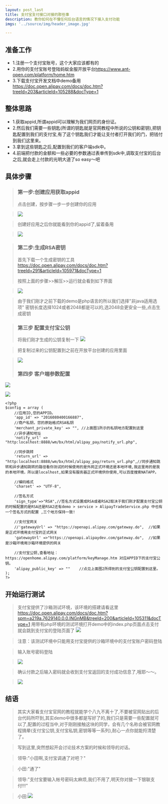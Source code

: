 ```yaml
---
layout: post_last
title: 支付宝支付接口对接的那些事 
description: 教你如何在不懂任何后台语言的情况下接入支付功能
imgs: '../source/img/header_image.jpg'

---
```

## 准备工作

* 1.注册一个支付宝账号，这个大家应该都有的
* 2.用你的支付宝账号登陆蚂蚁金服开放平台<https://www.ant-open.com/platform/home.htm>
* 3.下载支付宝开发文档中demo备用<https://doc.open.alipay.com/docs/doc.htm?treeId=203&articleId=105288&docType=1>

## 整体思路
 * 1.获取appid,所谓appid可以理解为我们网页的身份证。
 * 2.然后我们需要一些钥匙(所谓的钥匙就是官网教程中所说的公钥和密钥),把钥匙配置到我们的支付宝,有了这个钥匙我们才能让支付者打开我们的门，把钱付到我们这里来。
 * 3.拿到这些钥匙之后,配置到我们的客户端sdk中。
 * 4.前端把付款的金额和一些必要的参数通过表单传到sdk中,调取支付宝的后台之后,就会走上付款的光明大道了so easy～吧
 
## 具体步骤
>### 第一步:创建应用获取appid
> 点击创建，按步骤一步一步创建你的应用

>  ![](/source/img/zhifu_1.png)

> 创建好应用之后你就能看到你的appid了,留着备用

>  ![](/source/img/zhifu_2.png)

>### 第二步:生成RSA密钥
> 首先下载一个生成密钥的工具
> <https://doc.open.alipay.com/docs/doc.htm?treeId=291&articleId=105971&docType=1>   
> 
> 按照上面的步骤>>解压>>运行就会看到如下界面

> ![](/source/img/zhifu_3.png)

> 由于我们刚才之前下载的demo是php语言的所以我们选择"非java适用选项"
> 密钥长度选择1024或者2048都是可以的,选2048会更安全一些,点击生成密钥


>### 第三步 配置支付宝公钥
> 将我们刚才生成的公钥复制一下
> ![](/source/img/zhifu_4.png)
 
> 把复制过来的公钥配置到之前在开放平台创建的应用里面

>  ![](/source/img/zhifu_6.png)
> ### 第四步 客户端参数配置
 ![](/source/img/tu_1.png)

 ![](/source/img/tu_2.png)

	<?php
    $config = array (	
		//应用ID,您的APPID。
		'app_id' => "2016080400166887", 
		//商户私钥，您的原始格式RSA私钥
		'merchant_private_key' => "", //上面图1所示的私钥地方配置到这里
		//异步通知地址
		'notify_url' => "http:localhost:8888/wm/bx/html/alipay_pay/notify_url.php",
		
		//同步跳转
		'return_url' => "http:localhost:8888/wm/bx/html/alipay_pay/return_url.php",//同步通知跳转和异步通知跳转的路径看你测试的时候使用的是外网正式环境还是本地环境,我这里用的是我的本地环境，所以是localhost,如果没有服务器正式环境供你使用,可以百度搜索NATAPP。

		//编码格式
		'charset' => "UTF-8",

		//签名方式
		'sign_type'=>"RSA",//签名方式设置成RSA或者RSA2取决于我们刚才配置支付宝公钥的时候配置的是RSA还是RSA2还有demo > service > AlipayTradeService.php 中也有一个签名方式的配置 ,三个地方保持一致!
		
		//支付宝网关
		//'gatewayUrl' => "https://openapi.alipay.com/gateway.do",  //如果是正式环境用支付宝的正式网关
		'gatewayUrl' =>"https://openapi.alipaydev.com/gateway.do",  //如果是沙箱环境用沙箱环境提供的网关

		//支付宝公钥,查看地址：https://openhome.alipay.com/platform/keyManage.htm 对应APPID下的支付宝公钥。
		'alipay_public_key' => ""    //点见上面图2所得到的支付宝公钥配置到这里。
    );
    ?>
 

## 开始运行测试
>支付宝提供了沙箱测试环境，该环境的搭建请看这里<https://doc.open.alipay.com/docs/doc.htm?spm=a219a.7629140.0.0.INGnMB&treeId=200&articleId=105311&docType=1>
用带有php环境的测试环境打开demo中的index.php页面点击支付就会跳到支付宝的登陆页面了
> ![](/source/img/zhifu_12.png)

> 注意：该测试环境中只能用支付宝提供的沙箱环境中的支付宝账户密码登陆

> 输入账号密码登陆

> ![](/source/img/zhifu_14.png)

> 确认付款之后输入密码就会收到支付宝返回的支付成功信息了,哦耶～～。

> ![](/source/img/zhifu_15.png)

## 结语
> 其实大家看支付宝官网的教程就能学个八九不离十了,不要被官网贴出的后台代码所吓到,其实demo中很多都是写好了的,我们只是需要一些配置就可以了,配置的过程当中,对于刚刚接触这块的同学，会有几个名称会被官网教程搞晕(支付宝公钥,支付宝私钥,密钥等等一系列),耐心一点你就能捋清楚了。

> 写到这里,突然想起开会讨论技术方案的时候和领导的对话。

> 领导:"小田啊,支付宝调通了对吧？"

> 小田:"通了"

> 领导:"支付宝要输入帐号密码太麻烦,我们不用了,明天你对接一下银联支付!!!"

> 小田:![](/source/img/zhifu_dog.png)





